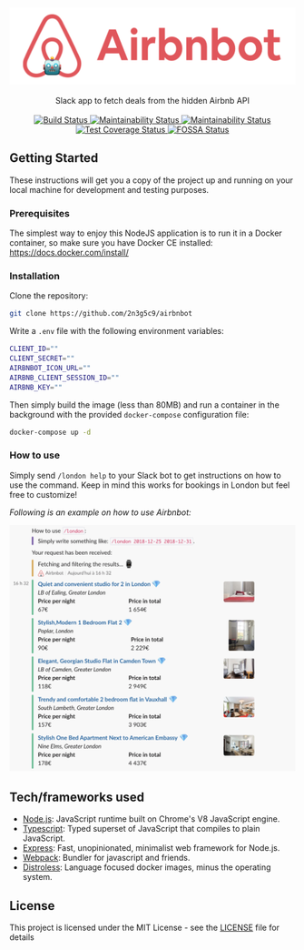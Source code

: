 <div align="center">
  <img width="512" src="https://raw.githubusercontent.com/2n3g5c9/airbnbot/master/img/airbnbot_banner.png" alt="airbnbot">
</div>

<br />

<div align="center">Slack app to fetch deals from the hidden Airbnb API</div>

<br />

<div align="center">
  <!-- Build Status -->
  <a href="https://circleci.com/gh/2n3g5c9/airbnbot/tree/master">
    <img src="https://circleci.com/gh/2n3g5c9/airbnbot.svg?style=svg" alt="Build Status" />
  </a>
  <!-- Maintainability Status -->
  <a href="https://codeclimate.com/github/2n3g5c9/airbnbot/maintainability">
    <img src="https://api.codeclimate.com/v1/badges/71be31ee9871a217f2f5/maintainability" alt="Maintainability Status" />
  </a>	
  <!-- Test Coverage Status -->
  <a href="https://codeclimate.com/github/2n3g5c9/airbnbot/test_coverage">
    <img src="https://api.codeclimate.com/v1/badges/71be31ee9871a217f2f5/test_coverage" alt="Maintainability Status" />
  </a>	
  <!-- Dependency Status -->
  <a href="https://depfu.com/github/2n3g5c9/airbnbot?project_id=6320">
    <img src="https://badges.depfu.com/badges/912fd5dddb23353385862ae6e5e1a888/overview.svg" alt="Test Coverage Status" />
  </a>
  <!-- FOSSA Status -->
  <a href="https://app.fossa.io/projects/git%2Bgithub.com%2F2n3g5c9%2Fairbnbot?ref=badge_shield">
    <img src="https://app.fossa.io/api/projects/git%2Bgithub.com%2F2n3g5c9%2Fairbnbot.svg?type=shield" alt="FOSSA Status" />
  </a>
</div>

## Getting Started

These instructions will get you a copy of the project up and running on your local machine for development and testing purposes.

### Prerequisites

The simplest way to enjoy this NodeJS application is to run it in a Docker container, so make sure you have Docker CE installed: https://docs.docker.com/install/

### Installation

Clone the repository:

```bash
git clone https://github.com/2n3g5c9/airbnbot
```

Write a `.env` file with the following environment variables:

```bash
CLIENT_ID=""
CLIENT_SECRET=""
AIRBNBOT_ICON_URL=""
AIRBNB_CLIENT_SESSION_ID=""
AIRBNB_KEY=""
```

Then simply build the image (less than 80MB) and run a container in the background with the provided `docker-compose` configuration file:

```bash
docker-compose up -d
```

### How to use

Simply send `/london help` to your Slack bot to get instructions on how to use the command. Keep in mind this works for bookings in London but feel free to customize!

*Following is an example on how to use Airbnbot:*
<div align="center">
  <img width="650" src="https://raw.githubusercontent.com/2n3g5c9/airbnbot/master/img/airbnbot_screenshot.png" alt="airbnbot-screenshot">
</div>

## Tech/frameworks used

- [Node.js](https://nodejs.org/): JavaScript runtime built on Chrome's V8 JavaScript engine.
- [Typescript](https://www.typescriptlang.org/): Typed superset of JavaScript that compiles to plain JavaScript.
- [Express](https://expressjs.com/): Fast, unopinionated, minimalist web framework for Node.js.
- [Webpack](https://webpack.js.org/): Bundler for javascript and friends.
- [Distroless](https://github.com/GoogleContainerTools/distroless): Language focused docker images, minus the operating system.

## License

This project is licensed under the MIT License - see the [LICENSE](LICENSE) file for details
